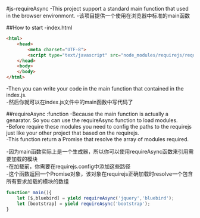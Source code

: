 #js-requireAsync
-This project support a standard main function that used in the browser environmont.
-该项目提供一个使用在浏览器中标准的main函数


##How to start
-index.html  
~~~html
<html>
    <head>
        <meta charset="UTF-8">
        <script type="text/javascript" src="node_modules/requirejs/require.js" data-main="index.js"></script>
    </head>
    <body>
    </body>
</html>
~~~
-Then you can write your code in the main function that contained in the index.js.  
-然后你就可以在index.js文件中的main函数中写代码了  


##requireAsync :function
-Because the main function is actually a genarator. So you can use the requireAsync function to load modules.  
-Before require these modules you need to config the paths to the requirejs just like your other project that based on the requirejs.  
-This function return a Promise<Array> that resolve the array of modules required.  

-因为main函数实际上是一个生成器，所以你可以使用requireAsync函数来引用需要加载的模块  
-在加载前，你需要在requirejs.config中添加这些路径  
-这个函数返回一个Promise<Array>对象，该对象在requirejs正确加载时resolve一个包含所有要求加载的模块的数组  

~~~javascript
function* main(){
    let [$,bluebird] = yield requireAsync('jquery','bluebird');
    let [bootstrap] = yield requireAsync('bootstrap');
}
~~~
